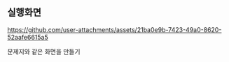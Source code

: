 실행화면
-

https://github.com/user-attachments/assets/21ba0e9b-7423-49a0-8620-52aafe6615a5



문제지와 같은 화면을 만들기
